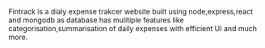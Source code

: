 Fintrack is a dialy expense trakcer website built using node,express,react and mongodb as database has mulitiple features like categorisation,summarisation of daily expenses with efficient UI and much more.
